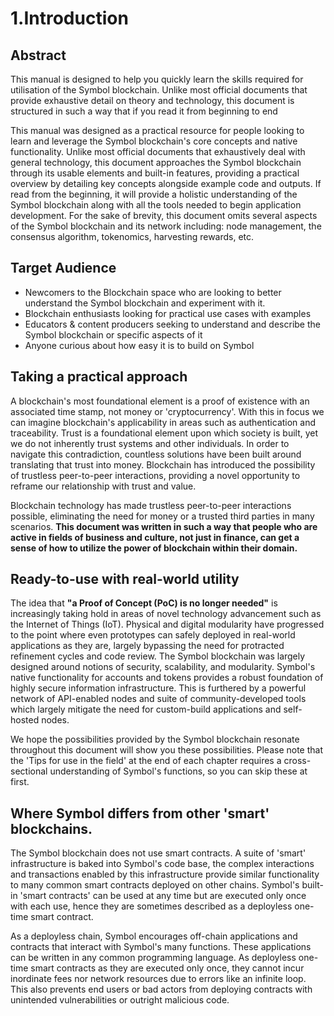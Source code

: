 # 1.Introduction

## Abstract

This manual is designed to help you quickly learn the skills required for utilisation of the Symbol blockchain. Unlike most official documents that provide exhaustive detail on theory and technology, this document is structured in such a way that if you read it from beginning to end

This manual was designed as a practical resource for people looking to learn and leverage the Symbol blockchain's core concepts and native functionality. Unlike most official documents that exhaustively deal with general technology, this document approaches the Symbol blockchain through its usable elements and built-in features, providing a practical overview by detailing key concepts alongside example code and outputs. If read from the beginning, it will provide a holistic understanding of the Symbol blockchain along with all the tools needed to begin application development. For the sake of brevity, this document omits several aspects of the Symbol blockchain and its network including: node management, the consensus algorithm, tokenomics, harvesting rewards, etc.

## Target Audience

- Newcomers to the Blockchain space who are looking to better understand the Symbol blockchain and experiment with it.
- Blockchain enthusiasts looking for practical use cases with examples
- Educators & content producers seeking to understand and describe the Symbol blockchain or specific aspects of it
- Anyone curious about how easy it is to build on Symbol

## Taking a practical approach

A blockchain's most foundational element is a proof of existence with an associated time stamp, not money or 'cryptocurrency'. With this in focus we can imagine blockchain's applicability in areas such as authentication and traceability. Trust is a foundational element upon which society is built, yet we do not inherently trust systems and other individuals. In order to navigate this contradiction, countless solutions have been built around translating that trust into money. Blockchain has introduced the possibility of trustless peer-to-peer interactions, providing a novel opportunity to reframe our relationship with trust and value.

Blockchain technology has made trustless peer-to-peer interactions possible, eliminating the need for money or a trusted third parties in many scenarios. **This document was written in such a way that people who are active in fields of business and culture, not just in finance, can get a sense of how to utilize the power of blockchain within their domain.**

## Ready-to-use with real-world utility 

The idea that **"a Proof of Concept (PoC) is no longer needed"** is increasingly taking hold in areas of novel technology advancement such as the Internet of Things (IoT). Physical and digital modularity have progressed to the point where even prototypes can safely deployed in real-world applications as they are, largely bypassing the need for protracted refinement cycles and code review.
The Symbol blockchain was largely designed around notions of security, scalability, and modularity. Symbol's native functionality for accounts and tokens provides a robust foundation of highly secure information infrastructure. This is furthered by a powerful network of API-enabled nodes and suite of community-developed tools which largely mitigate the need for custom-build applications and self-hosted nodes.

We hope the possibilities provided by the Symbol blockchain resonate throughout this document will show you these possibilities. Please note that the 'Tips for use in the field' at the end of each chapter requires a cross-sectional understanding of Symbol's functions, so you can skip these at first.

## Where Symbol differs from other 'smart' blockchains.

The Symbol blockchain does not use smart contracts. A suite of 'smart' infrastructure is baked into Symbol's code base, the complex interactions and transactions enabled by this infrastructure provide similar functionality to many common smart contracts deployed on other chains. Symbol's built-in 'smart contracts' can be used at any time but are executed only once with each use, hence they are sometimes described as a deployless one-time smart contract.

As a deployless chain, Symbol encourages off-chain applications and contracts that interact with Symbol's many functions. These applications can be written in any common programming language. As deployless one-time smart contracts as they are executed only once, they cannot incur inordinate fees nor network resources due to errors like an infinite loop. This also prevents end users or bad actors from deploying contracts with unintended vulnerabilities or outright malicious code.